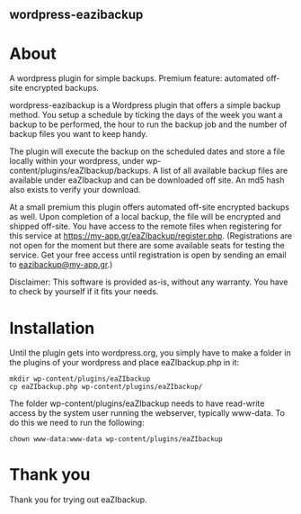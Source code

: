 ## wordpress-eazibackup

# About

A wordpress plugin for simple backups. Premium feature: automated off-site encrypted backups.

wordpress-eazibackup is a Wordpress plugin that offers a simple backup
method. You setup a schedule by ticking the days of the week you want a
backup to be performed, the hour to run the backup job and the number of
backup files you want to keep handy.

The plugin will execute the backup on the scheduled dates and store a file
locally within your wordpress, under wp-content/plugins/eaZIbackup/backups.
A list of all available backup files are available under eaZIbackup and can
be downloaded off site. An md5 hash also exists to verify your download.

At a small premium this plugin offers automated off-site encrypted backups
as well. Upon completion of a local backup, the file will be encrypted and
shipped off-site. You have access to the remote files when registering for
this service at https://my-app.gr/eaZIbackup/register.php. (Registrations
are not open for the moment but there are some available seats for testing
the service. Get your free access until registration is open by sending an
email to eazibackup@my-app.gr.)

Disclaimer: This software is provided as-is, without any warranty. You have
to check by yourself if it fits your needs.

# Installation

Until the plugin gets into wordpress.org, you simply have to make a folder
in the plugins of your wordpress and place eaZIbackup.php in it:

```
mkdir wp-content/plugins/eaZIbackup
cp eaZIbackup.php wp-content/plugins/eaZIbackup/
```

The folder wp-content/plugins/eaZIbackup needs to have read-write access by
the system user running the webserver, typically www-data. To do this we
need to run the following:

```
chown www-data:www-data wp-content/plugins/eaZIbackup
```

# Thank you

Thank you for trying out eaZIbackup.

